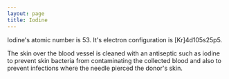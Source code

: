 ```yaml
---
layout: page
title: Iodine
---
```


Iodine's atomic number is 53. It's electron configuration is [Kr]4d105s25p5. 

The skin over the blood vessel is cleaned with an antiseptic such as iodine to prevent skin bacteria from contaminating the collected blood and also to prevent infections where the needle pierced the donor's skin.